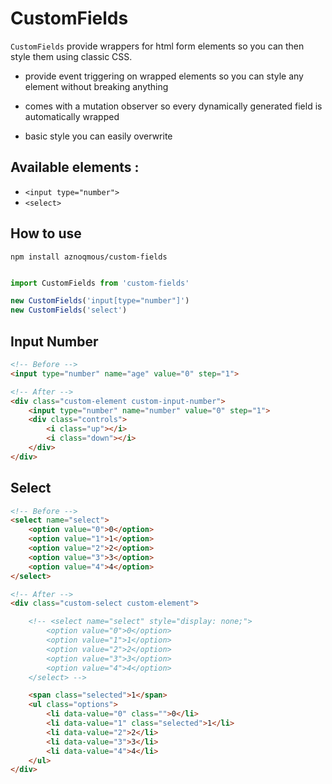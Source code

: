 # CustomFields

`CustomFields` provide wrappers for html form elements so you can then style them using classic CSS.

- provide event triggering on wrapped elements so you can style any element without breaking anything

- comes with a mutation observer so every dynamically generated field is automatically wrapped

- basic style you can easily overwrite

## Available elements :
- `<input type="number">`
- `<select>`


## How to use
`npm install aznoqmous/custom-fields`

```js

import CustomFields from 'custom-fields'

new CustomFields('input[type="number"]')
new CustomFields('select')

```

## Input Number
```html
<!-- Before -->
<input type="number" name="age" value="0" step="1">

<!-- After -->
<div class="custom-element custom-input-number">
    <input type="number" name="number" value="0" step="1">
    <div class="controls">
        <i class="up"></i>
        <i class="down"></i>
    </div>
</div>
```

## Select
```html
<!-- Before -->
<select name="select">
    <option value="0">0</option>
    <option value="1">1</option>
    <option value="2">2</option>
    <option value="3">3</option>
    <option value="4">4</option>
</select>

<!-- After -->
<div class="custom-select custom-element">

    <!-- <select name="select" style="display: none;">
        <option value="0">0</option>
        <option value="1">1</option>
        <option value="2">2</option>
        <option value="3">3</option>
        <option value="4">4</option>
    </select> -->

    <span class="selected">1</span>
    <ul class="options">
        <li data-value="0" class="">0</li>
        <li data-value="1" class="selected">1</li>
        <li data-value="2">2</li>
        <li data-value="3">3</li>
        <li data-value="4">4</li>
    </ul>
</div>
```

